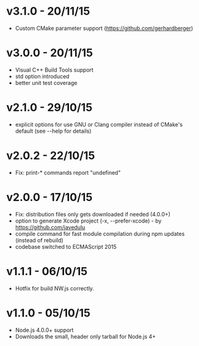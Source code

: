 v3.1.0 - 20/11/15
=================

- Custom CMake parameter support (https://github.com/gerhardberger)

v3.0.0 - 20/11/15
=================

- Visual C++ Build Tools support
- std option introduced
- better unit test coverage

v2.1.0 - 29/10/15
=================

- explicit options for use GNU or Clang compiler instead of CMake's default (see --help for details)

v2.0.2 - 22/10/15
=================

- Fix: print-* commands report "undefined"

v2.0.0 - 17/10/15
=================

- Fix: distribution files only gets downloaded if needed (4.0.0+)
- option to generate Xcode project (-x, --prefer-xcode) - by https://github.com/javedulu
- compile command for fast module compilation during npm updates (instead of rebuild)
- codebase switched to ECMAScript 2015

v1.1.1 - 06/10/15
=================

- Hotfix for build NW.js correctly.

v1.1.0 - 05/10/15
=================

- Node.js 4.0.0+ support
- Downloads the small, header only tarball for Node.js 4+